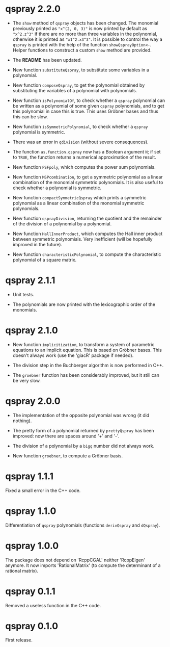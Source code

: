 # qspray 2.2.0

- The `show` method of `qspray` objects has been changed. The monomial previously printed as `"x^(2, 0, 3)"` is now printed by default as `"x^2.z^3"` if there are no more than three variables in the polynomial, otherwise it is printed as `"x1^2.x3^3"`. It is possible to control the way a `qspray` is printed with the help of the function `showQsprayOption<-`. Helper functions to construct a custom `show` method are provided.

- The **README** has been updated.

- New function `substituteQspray`, to substitute some variables in a polynomial.

- New function `composeQspray`, to get the polynomial obtained by substituting the variables of a polynomial with polynomials.

- New function `isPolynomialOf`, to check whether a `qspray` polynomial can be written as a polynomial of some given `qspray` polynomials, and to get this polynomial in case this is true. This uses Gröbner bases and thus this can be slow.
 
- New function `isSymmetricPolynomial`, to check whether a `qspray` polynomial is symmetric. 

- There was an error in `qdivision` (without severe consequences).

- The function `as.function.qspray` now has a Boolean argument `N`; if set to `TRUE`, the function returns a numerical approximation of the result.

- New function `PSFpoly`, which computes the power sum polynomials.

- New function `MSPcombination`, to get a symmetric polynomial as a linear combination of the monomial symmetric polynomials. It is also useful to check whether a polynomial is symmetric.

- New function `compactSymmetricQspray` which prints a symmetric polynomial as a linear combination of the monomial symmetric polynomials.

- New function `qsprayDivision`, returning the quotient and the remainder of the division of a polynomial by a polynomial.

- New function `HallInnerProduct`, which computes the Hall inner product between symmetric polynomials. Very inefficient (will be hopefully improved in the future).

- New function `characteristicPolynomial`, to compute the characteristic polynomial of a square matrix.


# qspray 2.1.1

- Unit tests.

- The polynomials are now printed with the lexicographic order of the monomials.


# qspray 2.1.0

- New function `implicitization`, to transform a system of parametric equations to an implicit equation. This is based on Gröbner bases. This doesn't always work (use the 'giacR' package if needed).

- The division step in the Buchberger algorithm is now performed in C++.

- The `groebner` function has been considerably improved, but it still can be very slow.


# qspray 2.0.0

- The implementation of the opposite polynomial was wrong (it did nothing).

- The pretty form of a polynomial returned by `prettyQspray` has been improved: now there are spaces around '+' and '-'.

- The division of a polynomial by a `bigq` number did not always work.

- New function `groebner`, to compute a Gröbner basis.


# qspray 1.1.1

Fixed a small error in the C++ code.


# qspray 1.1.0

Differentiation of `qspray` polynomials (functions `derivQspray` and `dQspray`).


# qspray 1.0.0

The package does not depend on 'RcppCGAL' neither 'RcppEigen' anymore. 
It now imports 'RationalMatrix' (to compute the determinant of a rational 
matrix).


# qspray 0.1.1

Removed a useless function in the C++ code.


# qspray 0.1.0

First release.
